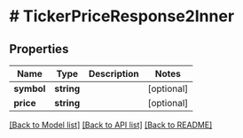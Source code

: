 # # TickerPriceResponse2Inner

## Properties

Name | Type | Description | Notes
------------ | ------------- | ------------- | -------------
**symbol** | **string** |  | [optional]
**price** | **string** |  | [optional]

[[Back to Model list]](../../README.md#models) [[Back to API list]](../../README.md#endpoints) [[Back to README]](../../README.md)
